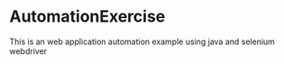 # AutomationExercise
This is an web application automation example using java and selenium webdriver

